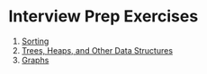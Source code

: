 # Interview Prep Exercises

1. [Sorting](sorting/)
1. [Trees, Heaps, and Other Data Structures](data_structures/)
1. [Graphs](graphs/)
